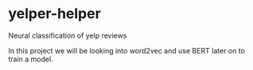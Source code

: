 # yelper-helper
Neural classification of yelp reviews

In this project we will be looking into word2vec and use BERT later on to train a model.
